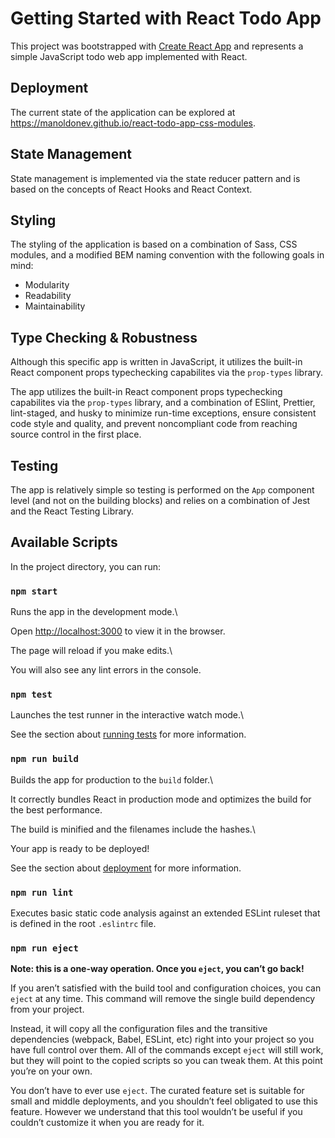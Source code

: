 # Getting Started with React Todo App

This project was bootstrapped with [Create React App](https://github.com/facebook/create-react-app) and represents a simple JavaScript todo web app implemented with React.

## Deployment

The current state of the application can be explored at https://manoldonev.github.io/react-todo-app-css-modules.

## State Management

State management is implemented via the state reducer pattern and is based on the concepts of React Hooks and React Context.

## Styling

The styling of the application is based on a combination of Sass, CSS modules, and a modified BEM naming convention with the following goals in mind:

- Modularity
- Readability
- Maintainability

## Type Checking & Robustness

Although this specific app is written in JavaScript, it utilizes the built-in React component props typechecking capabilites via the `prop-types` library.

The app utilizes the built-in React component props typechecking capabilites via the `prop-types` library, and a combination of ESlint, Prettier, lint-staged, and husky to minimize run-time exceptions, ensure consistent code style and quality, and prevent noncompliant code from reaching source control in the first place.

## Testing

The app is relatively simple so testing is performed on the `App` component level (and not on the building blocks) and relies on a combination of Jest and the React Testing Library.

## Available Scripts

In the project directory, you can run:

### `npm start`

Runs the app in the development mode.\

Open [http://localhost:3000](http://localhost:3000) to view it in the browser.

The page will reload if you make edits.\

You will also see any lint errors in the console.

### `npm test`

Launches the test runner in the interactive watch mode.\

See the section about [running tests](https://facebook.github.io/create-react-app/docs/running-tests) for more information.

### `npm run build`

Builds the app for production to the `build` folder.\

It correctly bundles React in production mode and optimizes the build for the best performance.

The build is minified and the filenames include the hashes.\

Your app is ready to be deployed!

See the section about [deployment](https://facebook.github.io/create-react-app/docs/deployment) for more information.

### `npm run lint`

Executes basic static code analysis against an extended ESLint ruleset that is defined in the root `.eslintrc` file.

### `npm run eject`

**Note: this is a one-way operation. Once you `eject`, you can’t go back!**

If you aren’t satisfied with the build tool and configuration choices, you can `eject` at any time. This command will remove the single build dependency from your project.

Instead, it will copy all the configuration files and the transitive dependencies (webpack, Babel, ESLint, etc) right into your project so you have full control over them. All of the commands except `eject` will still work, but they will point to the copied scripts so you can tweak them. At this point you’re on your own.

You don’t have to ever use `eject`. The curated feature set is suitable for small and middle deployments, and you shouldn’t feel obligated to use this feature. However we understand that this tool wouldn’t be useful if you couldn’t customize it when you are ready for it.

